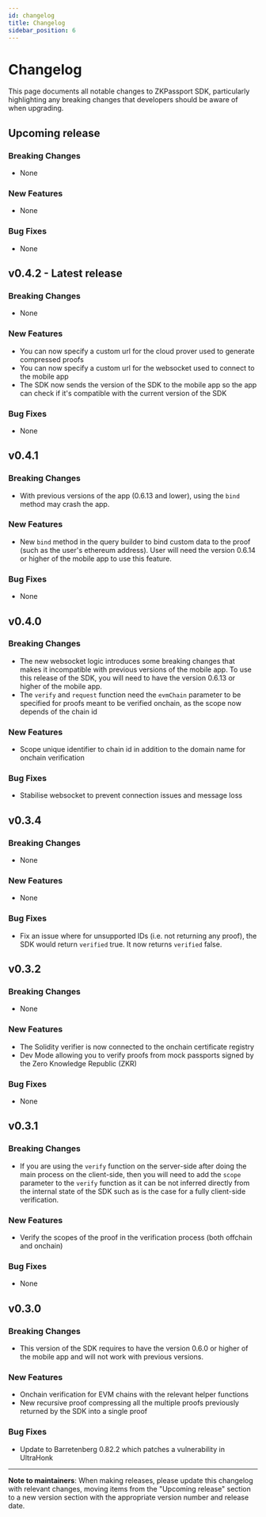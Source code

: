```yaml
---
id: changelog
title: Changelog
sidebar_position: 6
---
```


# Changelog

This page documents all notable changes to ZKPassport SDK, particularly highlighting any breaking changes that developers should be aware of when upgrading.

## Upcoming release

### Breaking Changes

- None

### New Features

- None

### Bug Fixes

- None

## v0.4.2 - Latest release

### Breaking Changes

- None

### New Features

- You can now specify a custom url for the cloud prover used to generate compressed proofs
- You can now specify a custom url for the websocket used to connect to the mobile app
- The SDK now sends the version of the SDK to the mobile app so the app can check if it's compatible with the current version of the SDK

### Bug Fixes

- None

## v0.4.1

### Breaking Changes

- With previous versions of the app (0.6.13 and lower), using the `bind` method may crash the app.

### New Features

- New `bind` method in the query builder to bind custom data to the proof (such as the user's ethereum address). User will need the version 0.6.14 or higher of the mobile app to use this feature.

### Bug Fixes

- None

## v0.4.0

### Breaking Changes

- The new websocket logic introduces some breaking changes that makes it incompatible with previous versions of the mobile app. To use this release of the SDK, you will need to have the version 0.6.13 or higher of the mobile app.
- The `verify` and `request` function need the `evmChain` parameter to be specified for proofs meant to be verified onchain, as the scope now depends of the chain id

### New Features

- Scope unique identifier to chain id in addition to the domain name for onchain verification

### Bug Fixes

- Stabilise websocket to prevent connection issues and message loss

## v0.3.4

### Breaking Changes

- None

### New Features

- None

### Bug Fixes

- Fix an issue where for unsupported IDs (i.e. not returning any proof), the SDK would return `verified` true. It now returns `verified` false.

## v0.3.2

### Breaking Changes

- None

### New Features

- The Solidity verifier is now connected to the onchain certificate registry
- Dev Mode allowing you to verify proofs from mock passports signed by the Zero Knowledge Republic (ZKR)

### Bug Fixes

- None

## v0.3.1

### Breaking Changes

- If you are using the `verify` function on the server-side after doing the main process on the client-side, then you will need to add the `scope` parameter to the `verify` function as it can be not inferred directly from the internal state of the SDK such as is the case for a fully client-side verification.

### New Features

- Verify the scopes of the proof in the verification process (both offchain and onchain)

### Bug Fixes

- None

## v0.3.0

### Breaking Changes

- This version of the SDK requires to have the version 0.6.0 or higher of the mobile app and will not work with previous versions.

### New Features

- Onchain verification for EVM chains with the relevant helper functions
- New recursive proof compressing all the multiple proofs previously returned by the SDK into a single proof

### Bug Fixes

- Update to Barretenberg 0.82.2 which patches a vulnerability in UltraHonk

---

**Note to maintainers**: When making releases, please update this changelog with relevant changes, moving items from the "Upcoming release" section to a new version section with the appropriate version number and release date.
